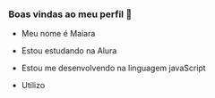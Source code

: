 ### Boas vindas ao meu perfil 💙

- Meu nome é Maiara

- Estou estudando na Alura
- Estou me desenvolvendo na linguagem javaScript
- Utilizo
